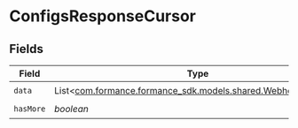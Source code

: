 # ConfigsResponseCursor


## Fields

| Field                                                                                                 | Type                                                                                                  | Required                                                                                              | Description                                                                                           | Example                                                                                               |
| ----------------------------------------------------------------------------------------------------- | ----------------------------------------------------------------------------------------------------- | ----------------------------------------------------------------------------------------------------- | ----------------------------------------------------------------------------------------------------- | ----------------------------------------------------------------------------------------------------- |
| `data`                                                                                                | List<[com.formance.formance_sdk.models.shared.WebhooksConfig](../../models/shared/WebhooksConfig.md)> | :heavy_check_mark:                                                                                    | N/A                                                                                                   |                                                                                                       |
| `hasMore`                                                                                             | *boolean*                                                                                             | :heavy_check_mark:                                                                                    | N/A                                                                                                   | false                                                                                                 |